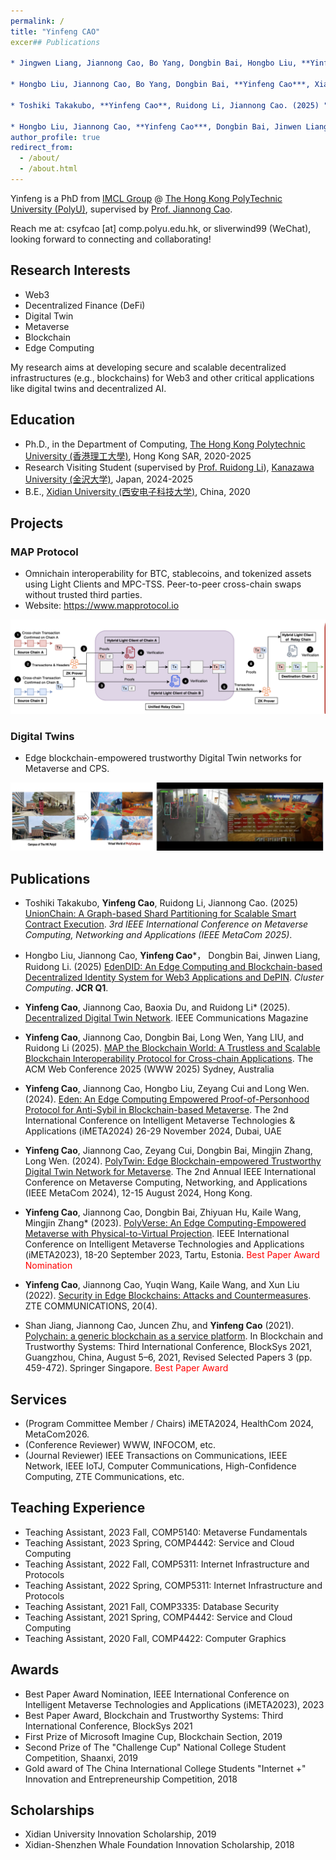 ```yaml
---
permalink: /
title: "Yinfeng CAO"
excer## Publications

* Jingwen Liang, Jiannong Cao, Bo Yang, Dongbin Bai, Hongbo Liu, **Yinfeng Cao*** (2025) "Decentralized Physical Infrastructure Networks: Backgrounds, Architectures, Open Issues, and Case Studies". *IEEE Blockchain 2025*.

* Hongbo Liu, Jiannong Cao, Bo Yang, Dongbin Bai, **Yinfeng Cao***, Xiaoming Shen, Yinan Zhang, Jingwen Liang, Shan Jiang, Mingjin Zhang. (2025) "PolyLink: A Blockchain Based Decentralized Edge AI Platform For LLM Inference". *IEEE Blockchain 2025*.

* Toshiki Takakubo, **Yinfeng Cao**, Ruidong Li, Jiannong Cao. (2025) "UnionChain: A Graph-based Shard Partitioning for Scalable Smart Contract Execution". *3rd IEEE International Conference on Metaverse Computing, Networking and Applications (IEEE MetaCom 2025)*.

* Hongbo Liu, Jiannong Cao, **Yinfeng Cao***, Dongbin Bai, Jinwen Liang, Ruidong Li. (2025) "EdenDID: An Edge Computing and Blockchain-based Decentralized Identity System for Web3 Applications and DePIN". *Cluster Computing*. **JCR Q1**.About Me"
author_profile: true
redirect_from: 
  - /about/
  - /about.html
---
```


Yinfeng is a PhD  from [IMCL Group](https://www4.comp.polyu.edu.hk/~labimcl/index.html) @ [The Hong Kong PolyTechnic University (PolyU)](https://www.polyu.edu.hk/), supervised by [Prof. Jiannong Cao](https://www4.comp.polyu.edu.hk/~csjcao/). 

Reach me at: csyfcao [at] comp.polyu.edu.hk, or sliverwind99 (WeChat), looking forward to connecting and collaborating!


## Research Interests
* Web3
* Decentralized Finance (DeFi)
* Digital Twin
* Metaverse
* Blockchain
* Edge Computing

My research aims at developing secure and scalable decentralized infrastructures (e.g., blockchains) for Web3 and other critical applications like digital twins and decentralized AI.

## Education
* Ph.D., in the Department of Computing, [The Hong Kong Polytechnic University (香港理工大學)](https://www.polyu.edu.hk), Hong Kong SAR, 2020-2025
* Research Visiting Student (supervised by [Prof. Ruidong Li](https://sites.google.com/site/liruidong/)), [Kanazawa University (金沢大学)](http://www.kanazawa-u.ac.jp), Japan, 2024-2025 
* B.E., [Xidian University (西安电子科技大学)](https://www.xidian.edu.cn/), China, 2020

## Projects

### MAP Protocol
- Omnichain interoperability for BTC, stablecoins, and tokenized assets using Light Clients and MPC-TSS. Peer-to-peer cross-chain swaps without trusted third parties.
- Website: https://www.mapprotocol.io

![MAP Protocol](/images/projects/MAP.png)

### Digital Twins
- Edge blockchain-empowered trustworthy Digital Twin networks for Metaverse and CPS.

![Digital Twins](/images/projects/DT1.png)

## Publications

* Toshiki Takakubo, **Yinfeng Cao**, Ruidong Li, Jiannong Cao. (2025) [UnionChain: A Graph-based Shard Partitioning for Scalable Smart Contract Execution](). *3rd IEEE International Conference on Metaverse Computing, Networking and Applications (IEEE MetaCom 2025)*.

* Hongbo Liu, Jiannong Cao, **Yinfeng Cao***， Dongbin Bai, Jinwen Liang, Ruidong Li. (2025) [EdenDID: An Edge Computing and Blockchain-based Decentralized Identity System for Web3 Applications and DePIN](). *Cluster Computing*. **JCR Q1**.

* **Yinfeng Cao**, Jiannong Cao, Baoxia Du, and Ruidong Li* (2025). [Decentralized Digital Twin Network](https://www.researchgate.net/publication/392341472_Decentralized_Digital_Twin_Networks). IEEE Communications Magazine

* **Yinfeng Cao**, Jiannong Cao, Dongbin Bai, Long Wen, Yang LIU, and Ruidong Li (2025). [MAP the Blockchain World: A Trustless and Scalable Blockchain Interoperability Protocol for Cross-chain Applications](https://dl.acm.org/doi/abs/10.1145/3696410.3714867). The ACM Web Conference 2025 (WWW 2025) Sydney, Australia 


* **Yinfeng Cao**, Jiannong Cao, Hongbo Liu, Zeyang Cui and Long Wen. (2024). [Eden: An Edge Computing Empowered Proof-of-Personhood Protocol for Anti-Sybil in Blockchain-based Metaverse](https://www.researchgate.net/publication/384252609_Eden_An_Edge_Computing_Empowered_Proof-of-Personhood_Protocol_for_Anti-Sybil_in_Blockchain-based_Metaverse?_tp=eyJjb250ZXh0Ijp7ImZpcnN0UGFnZSI6InByb2ZpbGUiLCJwYWdlIjoicHJvZmlsZSJ9fQ). The 2nd International Conference on Intelligent Metaverse Technologies & Applications (iMETA2024)
26-29 November 2024, Dubai, UAE

* **Yinfeng Cao**, Jiannong Cao, Zeyang Cui, Dongbin Bai, Mingjin Zhang, Long Wen. (2024). [PolyTwin: Edge Blockchain-empowered Trustworthy Digital Twin Network for Metaverse](https://www.researchgate.net/publication/384253117_PolyTwin_Edge_Blockchain-empowered_Trustworthy_Digital_Twin_Network_for_Metaverse?_tp=eyJjb250ZXh0Ijp7ImZpcnN0UGFnZSI6InByb2ZpbGUiLCJwYWdlIjoicHJvZmlsZSJ9fQ). The 2nd Annual IEEE International Conference on Metaverse Computing, Networking, and Applications (IEEE MetaCom 2024), 12-15 August 2024, Hong Kong.

* **Yinfeng Cao**, Jiannong Cao, Dongbin Bai, Zhiyuan Hu, Kaile Wang, Mingjin Zhang* (2023). [PolyVerse: An Edge Computing-Empowered Metaverse with Physical-to-Virtual Projection](https://www.researchgate.net/publication/375131141_PolyVerse_An_Edge_Computing-Empowered_Metaverse_with_Physical-to-Virtual_Projection?_tp=eyJjb250ZXh0Ijp7ImZpcnN0UGFnZSI6InByb2ZpbGUiLCJwYWdlIjoicHJvZmlsZSJ9fQ). IEEE International Conference on Intelligent Metaverse Technologies and Applications (iMETA2023), 18-20 September 2023, Tartu, Estonia. <span style="color:red"> Best Paper Award Nomination</span>
* **Yinfeng Cao**, Jiannong Cao, Yuqin Wang, Kaile Wang, and Xun Liu (2022). [Security in Edge Blockchains: Attacks and Countermeasures](https://www.researchgate.net/publication/380826699_Security_in_Edge_Blockchains_Attacks_and_Countermeasures). ZTE COMMUNICATIONS, 20(4).

* Shan Jiang, Jiannong Cao, Juncen Zhu, and **Yinfeng Cao** (2021). [Polychain: a generic blockchain as a service platform](https://www.researchgate.net/publication/356736011_PolyChain_A_Generic_Blockchain_as_a_Service_Platform?_tp=eyJjb250ZXh0Ijp7ImZpcnN0UGFnZSI6InByb2ZpbGUiLCJwYWdlIjoicHJvZmlsZSJ9fQ). In Blockchain and Trustworthy Systems: Third International Conference, BlockSys 2021, Guangzhou, China, August 5–6, 2021, Revised Selected Papers 3 (pp. 459-472). Springer Singapore. <span style="color:red"> Best Paper Award </span>


## Services
* (Program Committee Member / Chairs) iMETA2024, HealthCom 2024, MetaCom2026.
* (Conference Reviewer) WWW, INFOCOM, etc.
* (Journal Reviewer) IEEE Transactions on Communications, IEEE Network, IEEE IoTJ, Computer Communications, High-Confidence Computing, ZTE Communications, etc.

## Teaching Experience
* Teaching Assistant, 2023 Fall, COMP5140: Metaverse Fundamentals
* Teaching Assistant, 2023 Spring, COMP4442: Service and Cloud Computing
* Teaching Assistant, 2022 Fall, COMP5311: Internet Infrastructure and Protocols
* Teaching Assistant, 2022 Spring, COMP5311: Internet Infrastructure and Protocols
* Teaching Assistant, 2021 Fall, COMP3335: Database Security
* Teaching Assistant, 2021 Spring, COMP4442: Service and Cloud Computing
* Teaching Assistant, 2020 Fall, COMP4422: Computer Graphics


## Awards
* Best Paper Award Nomination, IEEE International Conference on Intelligent Metaverse Technologies and Applications (iMETA2023), 2023
* Best Paper Award, Blockchain and Trustworthy Systems: Third International Conference, BlockSys 2021
* First Prize of Microsoft Imagine Cup, Blockchain Section, 2019
* Second Prize of The "Challenge Cup" National College Student Competition, Shaanxi, 2019
* Gold award of The China International College Students "Internet +" Innovation and Entrepreneurship Competition, 2018

## Scholarships
* Xidian University Innovation Scholarship, 2019
* Xidian-Shenzhen Whale Foundation Innovation Scholarship, 2018